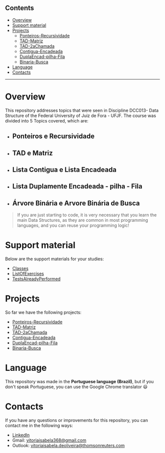 
## Contents
- [Overview](#overview)
- [Support material](#Support-material)
- [Projects](#Projects)
    - [Ponteiros-Recursividade](https://github.com/vitoria-isabela/Estruturas-de-Dados/tree/master/Ponteiros-Recursividade)
    - [TAD-Matriz](https://github.com/vitoria-isabela/Estruturas-de-Dados/tree/master/TAD-Matriz)
    - [TAD-2aChamada](https://github.com/vitoria-isabela/Estruturas-de-Dados/tree/master/TAD-2aChamada)
    - [Contigua-Encadeada](https://github.com/vitoria-isabela/Estruturas-de-Dados/tree/master/Contigua-Encadeada)
    - [DuplaEncad-pilha-Fila](https://github.com/vitoria-isabela/Estruturas-de-Dados/tree/master/DuplaEncad-pilha-Fila)
    - [Binaria-Busca](https://github.com/vitoria-isabela/Estruturas-de-Dados/tree/master/Binaria-Busca)
- [Language](#Language)  
- [Contacts](#Contacts)
  
***

# Overview
This repository addresses topics that were seen in Discipline DCC013- Data Structure of the Federal University of Juiz de Fora - UFJF. The course was divided into 5 Topics covered, which are:

- ## Ponteiros e Recursividade
- ## TAD e Matriz
- ## Lista Contigua e Lista Encadeada
- ## Lista Duplamente Encadeada - pilha - Fila
- ## Árvore Binária e Arvore Binária de Busca

>If you are just starting to code, it is very necessary that you learn the main Data Structures, as they are common in most programming languages, and you can reuse your programming logic!

# Support material
Below are the support materials for your studies:
- [Classes](https://github.com/vitoria-isabela/Estruturas-de-Dados/tree/master/Classes/Aulas)
- [ListOfExercises](https://github.com/vitoria-isabela/Estruturas-de-Dados/tree/master/ListOfExercises/Listas%20de%20Exerc%C3%ADcios)
- [TestsAlreadyPerformed](https://github.com/vitoria-isabela/Estruturas-de-Dados/tree/master/TestsAlreadyPerformed/TVCs%20Anteriores)

# Projects

So far we have the following projects:
-  [Ponteiros-Recursividade](https://github.com/vitoria-isabela/Estruturas-de-Dados/tree/master/Ponteiros-Recursividade)
-  [TAD-Matriz](https://github.com/vitoria-isabela/Estruturas-de-Dados/tree/master/TAD-Matriz)
-  [TAD-2aChamada](https://github.com/vitoria-isabela/Estruturas-de-Dados/tree/master/TAD-2aChamada)
-  [Contigua-Encadeada](https://github.com/vitoria-isabela/Estruturas-de-Dados/tree/master/Contigua-Encadeada)
-  [DuplaEncad-pilha-Fila](https://github.com/vitoria-isabela/Estruturas-de-Dados/tree/master/DuplaEncad-pilha-Fila)
-  [Binaria-Busca](https://github.com/vitoria-isabela/Estruturas-de-Dados/tree/master/Binaria-Busca)
 
 # Language
 This repository was made in the **Portuguese language (Brazil)**, but if you don't speak Portuguese, you can use the Google Chrome translator :smiley:

# Contacts

If you have any questions or improvements for this repository, you can contact me in the following ways:
- [LinkedIn](https://www.linkedin.com/in/vitoria-isabela/)
- Gmail: vitoriaisabela368@gmail.com
- Outlook: vitoriaisabela.deoliveira@thomsonreuters.com
